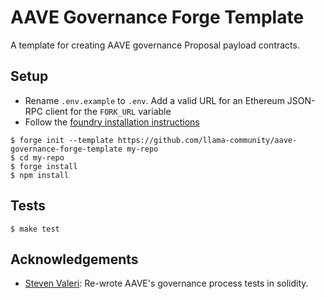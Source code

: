 # AAVE Governance Forge Template

A template for creating AAVE governance Proposal payload contracts.

## Setup

- Rename `.env.example` to `.env`. Add a valid URL for an Ethereum JSON-RPC client for the `FORK_URL` variable
- Follow the [foundry installation instructions](https://github.com/gakonst/foundry#installation)

```
$ forge init --template https://github.com/llama-community/aave-governance-forge-template my-repo
$ cd my-repo
$ forge install
$ npm install
```

## Tests

```
$ make test
```

## Acknowledgements
* [Steven Valeri](https://github.com/stevenvaleri/): Re-wrote AAVE's governance process tests in solidity.
